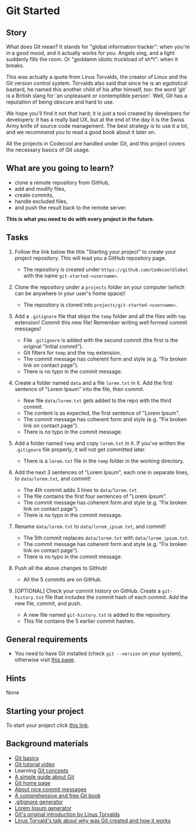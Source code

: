 # Git Started

## Story

What does Git mean? It stands for "global information tracker": when you're in a
good mood, and it actually works for you. Angels sing, and a light suddenly
fills the room. Or "goddamn idiotic truckload of sh*t": when it breaks.

This was actually a quote from Linus Torvalds, the creator of Linux and
the Git version control system. Torvalds also said that since he is an
egotistical bastard, he named this another child of his after himself, too:
the word 'git' is a British slang for 'an unpleasant or contemptible
person'. Well, Git has a reputation of being obscure and hard to use.

We hope you'll find it not _that_ hard; it is just a tool created by
developers for developers: it has a really bad UX, but at the end of the
day it is the Swiss Army knife of source code management. The best strategy
is to use it a lot, and we recommend you to read a good book about it later on.

All the projects in Codecool are handled under Git, and this project
covers the necessary basics of Git usage.

## What are you going to learn?

- clone a remote repository from GitHub,
- add and modify files,
- create commits,
- handle excluded files,
- and push the result back to the remote server.

**This is what you need to do with every project in the future.**

## Tasks

1. Follow the link below the title "Starting your project" to create your project repository. This will lead you a GitHub repository page.
    - The repository is created under `https://github.com/CodecoolGlobal` with the name `git-started-<username>`.

2. Clone the repository under a `projects` folder on your computer (which can be anywhere in your user's home space)!
    - The repository is cloned into `projects/git-started-<username>`.

3. Add a `.gitignore` file that skips the `temp` folder and all the files with `tmp` extension! Commit this new file! Remember writing well formed commit messages!
    - File `.gitignore` is added with the second commit (the first is the original "Initial commit").
    - Git filters for `temp` and the `tmp` extension.
    - The commit message has coherent form and style (e.g. "Fix broken link on contact page").
    - There is no typo in the commit message.

4. Create a folder named `data` and a file `lorem.txt` in it. Add the first sentence of "Lorem Ipsum" into the file, then commit.
    - New file `data/lorem.txt` gets added to the repo with the third commit.
    - The content is as expected, the first sentence of "Lorem Ipsum".
    - The commit message has coherent form and style (e.g. "Fix broken link on contact page").
    - There is no typo in the commit message.

5. Add a folder named `temp` and copy `lorem.txt` in it. If you've written the `.gitignore` file properly, it will not get committed later.
    - There is a `lorem.txt` file in the `temp` folder in the working directory.

6. Add the next 3 sentences of "Lorem Ipsum", each one in separate lines, to `data/lorem.txt`, and commit!
    - The 4th commit adds 3 lines to `data/lorem.txt`.
    - The file contains the first four sentences of "Lorem Ipsum".
    - The commit message has coherent form and style (e.g. "Fix broken link on contact page").
    - There is no typo in the commit message.

7. Rename `data/lorem.txt` to `data/lorem_ipsum.txt`, and commit!
    - The 5th commit replaces `data/lorem.txt` with `data/lorem_ipsum.txt`.
    - The commit message has coherent form and style (e.g. "Fix broken link on contact page").
    - There is no typo in the commit message.

8. Push all the above changes to GitHub!
    - All the 5 commits are on GitHub.

9. [OPTIONAL] Check your commit history on GitHub. Create a `git-history.txt` file that includes the commit hash of each commit. Add the new file, commit, and push.
    - A new file named `git-history.txt` is added to the repository.
    - This file contains the 5 earlier commit hashes.

## General requirements

- You need to have Git installed (check `git --version` on your system), otherwise visit [this page](https://git-scm.com/downloads).

## Hints

None

## Starting your project

To start your project click [this link](https://journey.code.cool/v2/project/solo/blueprint/git-started/general).

## Background materials

- <i class="far fa-exclamation"></i> [Git basics](https://learn.code.cool/full-stack/#/../pages/git/git-basics)
- <i class="far fa-video"></i> [Git tutorial video](https://www.youtube.com/watch?v=HVsySz-h9r4)
- <i class="far fa-open_book"></i> Learning [Git concepts](https://dev.to/unseenwizzard/learn-git-concepts-not-commands-4gjc)
- <i class="far fa-open_book"></i> [A simple guide about Git](http://rogerdudler.github.io/git-guide/)
- <i class="far fa-open_book"></i> [Git home page](https://git-scm.com/)
- <i class="far fa-open_book"></i> [About nice commit messages](https://chris.beams.io/posts/git-commit/)
- <i class="far fa-open_book"></i> [A comprehensive and free Git book](https://git-scm.com/book/en/v2)
- <i class="far fa-candy-cane"></i> [.gitignore generator](http://gitignore.io/)
- <i class="far fa-candy-cane"></i> [Lorem Ipsum generator](https://loremipsum.io/)
- <i class="far fa-candy-cane"></i> [Git's original introduction by Linus Torvalds](https://github.com/git/git/blob/e83c5163316f89bfbde7d9ab23ca2e25604af290/README)
- <i class="far fa-video"></i> [Linus Torvald's talk about why was Git created and how it works](https://www.youtube.com/watch?v=4XpnKHJAok8)
